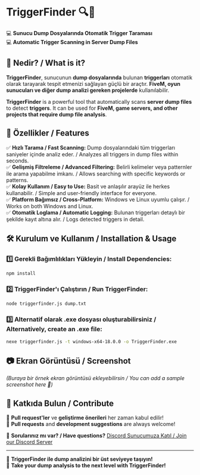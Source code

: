 # **TriggerFinder** 🔍🚀  
💻 **Sunucu Dump Dosyalarında Otomatik Trigger Taraması**  
💻 **Automatic Trigger Scanning in Server Dump Files**  

## 📌 **Nedir? / What is it?**  
**TriggerFinder**, sunucunun **dump dosyalarında** bulunan **triggerları** otomatik olarak tarayarak tespit etmenizi sağlayan güçlü bir araçtır. **FiveM, oyun sunucuları ve diğer dump analizi gereken projelerde** kullanılabilir.  

**TriggerFinder** is a powerful tool that automatically scans **server dump files** to detect **triggers**. It can be used for **FiveM, game servers, and other projects that require dump file analysis**.  

## 🎯 **Özellikler / Features**  
✅ **Hızlı Tarama / Fast Scanning:** Dump dosyalarındaki tüm triggerları saniyeler içinde analiz eder. / Analyzes all triggers in dump files within seconds.  
✅ **Gelişmiş Filtreleme / Advanced Filtering:** Belirli kelimeler veya patternler ile arama yapabilme imkanı. / Allows searching with specific keywords or patterns.  
✅ **Kolay Kullanım / Easy to Use:** Basit ve anlaşılır arayüz ile herkes kullanabilir. / Simple and user-friendly interface for everyone.  
✅ **Platform Bağımsız / Cross-Platform:** Windows ve Linux uyumlu çalışır. / Works on both Windows and Linux.  
✅ **Otomatik Loglama / Automatic Logging:** Bulunan triggerları detaylı bir şekilde kayıt altına alır. / Logs detected triggers in detail.  

## 🛠 **Kurulum ve Kullanım / Installation & Usage**  

### **1️⃣ Gerekli Bağımlılıkları Yükleyin / Install Dependencies:**  
```sh
npm install
```

### **2️⃣ TriggerFinder'ı Çalıştırın / Run TriggerFinder:**  
```sh
node triggerfinder.js dump.txt
```

### **3️⃣ Alternatif olarak .exe dosyası oluşturabilirsiniz / Alternatively, create an .exe file:**  
```sh
nexe triggerfinder.js -t windows-x64-18.0.0 -o TriggerFinder.exe
```

## 📷 **Ekran Görüntüsü / Screenshot**  
*(Buraya bir örnek ekran görüntüsü ekleyebilirsin / You can add a sample screenshot here 📸)*  

## 🤝 **Katkıda Bulun / Contribute**  
🎯 **Pull request'ler** ve **geliştirme önerileri** her zaman kabul edilir!  
🎯 **Pull requests** and **development suggestions** are always welcome!  

📩 **Sorularınız mı var? / Have questions?** [Discord Sunucumuza Katıl / Join our Discord Server](#https://discord.gg/skytrigger)  

---

🚀 **TriggerFinder ile dump analizini bir üst seviyeye taşıyın!**  
🚀 **Take your dump analysis to the next level with TriggerFinder!**  
